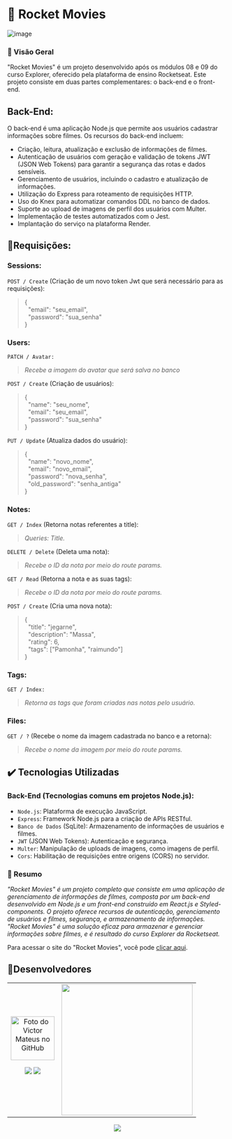 # 🚀 Rocket Movies
![image](https://github.com/VictorrMatt/Rocket-Movies-Web/assets/98140122/d1722c5e-7973-4ad6-9a2f-74738dbb55d2)


### 🔨 Visão Geral

"Rocket Movies" é um projeto desenvolvido após os módulos 08 e 09 do curso Explorer, oferecido pela plataforma de ensino Rocketseat. Este projeto consiste em duas partes complementares: o back-end e o front-end.

## Back-End:

O back-end é uma aplicação Node.js que permite aos usuários cadastrar informações sobre filmes. Os recursos do back-end incluem:

- Criação, leitura, atualização e exclusão de informações de filmes.
- Autenticação de usuários com geração e validação de tokens JWT (JSON Web Tokens) para garantir a segurança das rotas e dados sensíveis.
- Gerenciamento de usuários, incluindo o cadastro e atualização de informações.
- Utilização do Express para roteamento de requisições HTTP.
- Uso do Knex para automatizar comandos DDL no banco de dados.
- Suporte ao upload de imagens de perfil dos usuários com Multer.
- Implementação de testes automatizados com o Jest.
- Implantação do serviço na plataforma Render.

## 🔐Requisições:
### Sessions:
``POST / Create`` (Criação de um novo token Jwt que será necessário para as requisições):  
> {  
  >&nbsp;&nbsp;"email": "seu_email",  
   &nbsp;&nbsp;"password": "sua_senha"  
}  

### Users:  
``PATCH / Avatar:``  
> *Recebe a imagem do avatar que será salva no banco*  

``POST / Create`` (Criação de usuários):  
> {  
  &nbsp;&nbsp;"name": "seu_nome",  
  &nbsp;&nbsp;"email": "seu_email",  
  &nbsp;&nbsp;"password": "sua_senha"  
}  

``PUT / Update`` (Atualiza dados do usuário):  
> {  
  &nbsp;&nbsp;"name": "novo_nome",  
  &nbsp;&nbsp;"email": "novo_email",  
  &nbsp;&nbsp;"password": "nova_senha",  
  &nbsp;&nbsp;"old_password": "senha_antiga"  
}  

### Notes:  
``GET / Index`` (Retorna notas referentes a title):  
> *Queries: Title.*  

``DELETE / Delete`` (Deleta uma nota):  
> *Recebe o ID da nota por meio do route params.*  

``GET / Read`` (Retorna a nota e as suas tags):  
> *Recebe o ID da nota por meio do route params.*  

``POST / Create`` (Cria uma nova nota):  
> {  
  &nbsp;&nbsp;"title": "jegarne",  
  &nbsp;&nbsp;"description": "Massa",  
  &nbsp;&nbsp;"rating": 6,  
  &nbsp;&nbsp;"tags": ["Pamonha", "raimundo"]  
}  

### Tags:  
``GET / Index:``  
> *Retorna as tags que foram criadas nas notas pelo usuário.*  

### Files:  
``GET / ?`` (Recebe o nome da imagem cadastrada no banco e a retorna):    
> *Recebe o nome da imagem por meio do route params.*  

## ✔️ Tecnologias Utilizadas

### Back-End (Tecnologias comuns em projetos Node.js):

- ``Node.js``: Plataforma de execução JavaScript.
- ``Express``: Framework Node.js para a criação de APIs RESTful.
- ``Banco de Dados`` (SqLite): Armazenamento de informações de usuários e filmes.
- ``JWT`` (JSON Web Tokens): Autenticação e segurança.
- ``Multer``: Manipulação de uploads de imagens, como imagens de perfil.
- ``Cors``: Habilitação de requisições entre origens (CORS) no servidor.

### 📝 Resumo

*"Rocket Movies" é um projeto completo que consiste em uma aplicação de gerenciamento de informações de filmes, composta por um back-end desenvolvido em Node.js e um front-end construído em React.js e Styled-components. O projeto oferece recursos de autenticação, gerenciamento de usuários e filmes, segurança, e armazenamento de informações. "Rocket Movies" é uma solução eficaz para armazenar e gerenciar informações sobre filmes, e é resultado do curso Explorer da Rocketseat.*

Para acessar o site do "Rocket Movies", você pode [clicar aqui](https://rocketmoovies.netlify.app/).

## 🤝Desenvolvedores
<table align="center">
  
  <tr>
    <td align="center">
      <a href="https://github.com/victorrmatt">
        <img src="https://github.com/victorrmatt.png" width="100px;" alt="Foto do Victor Mateus no GitHub"/><br>
        <p align="center">
          <a href="https://www.linkedin.com/in/victor-mateus/" alt="LinkedIn">
          <img src="https://img.shields.io/badge/-Linkedin-0e76a8?style=flat-square&logo=Linkedin&logoColor=white&link=#"/></a>
          <a href="https://api.whatsapp.com/send?phone=5587988278980&text=Olá%20Tudo%20Bem?%0DVenho%20pelo%20GitHub." alt="WhatsApp">
          <img src="https://img.shields.io/badge/-WhatsApp-25d366?style=flat-square&labelColor=25d366&logo=whatsapp&logoColor=white&link=#"/></a>
        </p>
      </a>
    </td>
    <td>
      <img width="300" src="https://i2.wp.com/allhtaccess.info/wp-content/uploads/2018/03/programming.gif?fit=1281%2C716&ssl=1" />
    </td>
  </tr>
</table>

<p align="center">
  <img loading="lazy" src="http://img.shields.io/static/v1?label=STATUS&message=EM%20DESENVOLVIMENTO&color=GREEN&style=for-the-badge"/>
</p>
